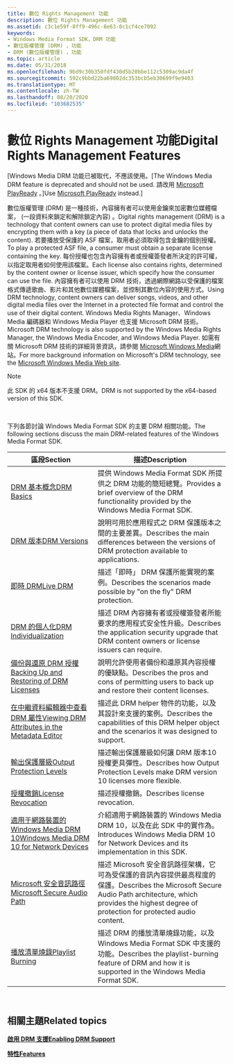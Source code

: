 ```yaml
---
title: 數位 Rights Management 功能
description: 數位 Rights Management 功能
ms.assetid: c3c1e59f-8ff9-496c-8e63-0c1cf4ce7092
keywords:
- Windows Media Format SDK，DRM 功能
- 數位版權管理 (DRM) ，功能
- DRM (數位版權管理) ，功能
ms.topic: article
ms.date: 05/31/2018
ms.openlocfilehash: 9bd9c30b350fdf430d5b20bbe112c5309ac9da4f
ms.sourcegitcommit: 592c9bbd22ba69802dc353bcb5eb30699f9e9403
ms.translationtype: MT
ms.contentlocale: zh-TW
ms.lasthandoff: 08/20/2020
ms.locfileid: "103682535"
---
```

# <a name="digital-rights-management-features"></a><span data-ttu-id="2ca7d-106">數位 Rights Management 功能</span><span class="sxs-lookup"><span data-stu-id="2ca7d-106">Digital Rights Management Features</span></span>

<span data-ttu-id="2ca7d-107">\[Windows Media DRM 功能已被取代，不應該使用。</span><span class="sxs-lookup"><span data-stu-id="2ca7d-107">\[The Windows Media DRM feature is deprecated and should not be used.</span></span> <span data-ttu-id="2ca7d-108">請改用 [Microsoft PlayReady](/windows/uwp/audio-video-camera/playready-client-sdk) 。\]</span><span class="sxs-lookup"><span data-stu-id="2ca7d-108">Use [Microsoft PlayReady](/windows/uwp/audio-video-camera/playready-client-sdk) instead.\]</span></span>

<span data-ttu-id="2ca7d-109">數位版權管理 (DRM) 是一種技術，內容擁有者可以使用金鑰來加密數位媒體檔案， (一段資料來鎖定和解除鎖定內容) 。</span><span class="sxs-lookup"><span data-stu-id="2ca7d-109">Digital rights management (DRM) is a technology that content owners can use to protect digital media files by encrypting them with a key (a piece of data that locks and unlocks the content).</span></span> <span data-ttu-id="2ca7d-110">若要播放受保護的 ASF 檔案，取用者必須取得包含金鑰的個別授權。</span><span class="sxs-lookup"><span data-stu-id="2ca7d-110">To play a protected ASF file, a consumer must obtain a separate license containing the key.</span></span> <span data-ttu-id="2ca7d-111">每份授權也包含內容擁有者或授權簽發者所決定的許可權，以指定取用者如何使用該檔案。</span><span class="sxs-lookup"><span data-stu-id="2ca7d-111">Each license also contains rights, determined by the content owner or license issuer, which specify how the consumer can use the file.</span></span> <span data-ttu-id="2ca7d-112">內容擁有者可以使用 DRM 技術，透過網際網路以受保護的檔案格式傳遞歌曲、影片和其他數位媒體檔案，並控制其數位內容的使用方式。</span><span class="sxs-lookup"><span data-stu-id="2ca7d-112">Using DRM technology, content owners can deliver songs, videos, and other digital media files over the Internet in a protected file format and control the use of their digital content.</span></span> <span data-ttu-id="2ca7d-113">Windows Media Rights Manager、Windows Media 編碼器和 Windows Media Player 也支援 Microsoft DRM 技術。</span><span class="sxs-lookup"><span data-stu-id="2ca7d-113">Microsoft DRM technology is also supported by the Windows Media Rights Manager, the Windows Media Encoder, and Windows Media Player.</span></span> <span data-ttu-id="2ca7d-114">如需有關 Microsoft DRM 技術的詳細背景資訊，請參閱 [Microsoft Windows Media](https://support.microsoft.com/help/17946/windows-media)網站。</span><span class="sxs-lookup"><span data-stu-id="2ca7d-114">For more background information on Microsoft's DRM technology, see the [Microsoft Windows Media Web site](https://support.microsoft.com/help/17946/windows-media).</span></span>

> [!Note]  
> <span data-ttu-id="2ca7d-115">此 SDK 的 x64 版本不支援 DRM。</span><span class="sxs-lookup"><span data-stu-id="2ca7d-115">DRM is not supported by the x64-based version of this SDK.</span></span>

 

<span data-ttu-id="2ca7d-116">下列各節討論 Windows Media Format SDK 的主要 DRM 相關功能。</span><span class="sxs-lookup"><span data-stu-id="2ca7d-116">The following sections discuss the main DRM-related features of the Windows Media Format SDK.</span></span>



| <span data-ttu-id="2ca7d-117">區段</span><span class="sxs-lookup"><span data-stu-id="2ca7d-117">Section</span></span>                                                                                            | <span data-ttu-id="2ca7d-118">描述</span><span class="sxs-lookup"><span data-stu-id="2ca7d-118">Description</span></span>                                                                                                                          |
|----------------------------------------------------------------------------------------------------|--------------------------------------------------------------------------------------------------------------------------------------|
| [<span data-ttu-id="2ca7d-119">DRM 基本概念</span><span class="sxs-lookup"><span data-stu-id="2ca7d-119">DRM Basics</span></span>](drm-basics.md)                                                                       | <span data-ttu-id="2ca7d-120">提供 Windows Media Format SDK 所提供之 DRM 功能的簡短總覽。</span><span class="sxs-lookup"><span data-stu-id="2ca7d-120">Provides a brief overview of the DRM functionality provided by the Windows Media Format SDK.</span></span>                                         |
| [<span data-ttu-id="2ca7d-121">DRM 版本</span><span class="sxs-lookup"><span data-stu-id="2ca7d-121">DRM Versions</span></span>](drm-versions.md)                                                                   | <span data-ttu-id="2ca7d-122">說明可用於應用程式之 DRM 保護版本之間的主要差異。</span><span class="sxs-lookup"><span data-stu-id="2ca7d-122">Describes the main differences between the versions of DRM protection available to applications.</span></span>                                     |
| [<span data-ttu-id="2ca7d-123">即時 DRM</span><span class="sxs-lookup"><span data-stu-id="2ca7d-123">Live DRM</span></span>](live-drm.md)                                                                           | <span data-ttu-id="2ca7d-124">描述「即時」 DRM 保護所能實現的案例。</span><span class="sxs-lookup"><span data-stu-id="2ca7d-124">Describes the scenarios made possible by "on the fly" DRM protection.</span></span>                                                                |
| [<span data-ttu-id="2ca7d-125">DRM 的個人化</span><span class="sxs-lookup"><span data-stu-id="2ca7d-125">DRM Individualization</span></span>](drm-individualization.md)                                                 | <span data-ttu-id="2ca7d-126">描述 DRM 內容擁有者或授權簽發者所能要求的應用程式安全性升級。</span><span class="sxs-lookup"><span data-stu-id="2ca7d-126">Describes the application security upgrade that DRM content owners or license issuers can require.</span></span>                                   |
| [<span data-ttu-id="2ca7d-127">備份與還原 DRM 授權</span><span class="sxs-lookup"><span data-stu-id="2ca7d-127">Backing Up and Restoring of DRM Licenses</span></span>](backing-up-and-restoring-of-drm-licenses.md)           | <span data-ttu-id="2ca7d-128">說明允許使用者備份和還原其內容授權的優缺點。</span><span class="sxs-lookup"><span data-stu-id="2ca7d-128">Describes the pros and cons of permitting users to back up and restore their content licenses.</span></span>                                       |
| [<span data-ttu-id="2ca7d-129">在中繼資料編輯器中查看 DRM 屬性</span><span class="sxs-lookup"><span data-stu-id="2ca7d-129">Viewing DRM Attributes in the Metadata Editor</span></span>](viewing-drm-attributes-in-the-metadata-editor.md) | <span data-ttu-id="2ca7d-130">描述此 DRM helper 物件的功能，以及其設計來支援的案例。</span><span class="sxs-lookup"><span data-stu-id="2ca7d-130">Describes the capabilities of this DRM helper object and the scenarios it was designed to support.</span></span>                                   |
| [<span data-ttu-id="2ca7d-131">輸出保護層級</span><span class="sxs-lookup"><span data-stu-id="2ca7d-131">Output Protection Levels</span></span>](output-protection-levels.md)                                           | <span data-ttu-id="2ca7d-132">描述輸出保護層級如何讓 DRM 版本10授權更具彈性。</span><span class="sxs-lookup"><span data-stu-id="2ca7d-132">Describes how Output Protection Levels make DRM version 10 licenses more flexible.</span></span>                                                   |
| [<span data-ttu-id="2ca7d-133">授權撤銷</span><span class="sxs-lookup"><span data-stu-id="2ca7d-133">License Revocation</span></span>](license-revocation.md)                                                       | <span data-ttu-id="2ca7d-134">描述授權撤銷。</span><span class="sxs-lookup"><span data-stu-id="2ca7d-134">Describes license revocation.</span></span>                                                                                                        |
| [<span data-ttu-id="2ca7d-135">適用于網路裝置的 Windows Media DRM 10</span><span class="sxs-lookup"><span data-stu-id="2ca7d-135">Windows Media DRM 10 for Network Devices</span></span>](windows-media-drm-10-for-network-devices.md)           | <span data-ttu-id="2ca7d-136">介紹適用于網路裝置的 Windows Media DRM 10，以及在此 SDK 中的實作為。</span><span class="sxs-lookup"><span data-stu-id="2ca7d-136">Introduces Windows Media DRM 10 for Network Devices and its implementation in this SDK.</span></span>                                              |
| [<span data-ttu-id="2ca7d-137">Microsoft 安全音訊路徑</span><span class="sxs-lookup"><span data-stu-id="2ca7d-137">Microsoft Secure Audio Path</span></span>](microsoft-secure-audio-path--deprecated.md)                         | <span data-ttu-id="2ca7d-138">描述 Microsoft 安全音訊路徑架構，它可為受保護的音訊內容提供最高程度的保護。</span><span class="sxs-lookup"><span data-stu-id="2ca7d-138">Describes the Microsoft Secure Audio Path architecture, which provides the highest degree of protection for protected audio content.</span></span> |
| [<span data-ttu-id="2ca7d-139">播放清單燒錄</span><span class="sxs-lookup"><span data-stu-id="2ca7d-139">Playlist Burning</span></span>](playlist-burning.md)                                                           | <span data-ttu-id="2ca7d-140">描述 DRM 的播放清單燒錄功能，以及 Windows Media Format SDK 中支援的功能。</span><span class="sxs-lookup"><span data-stu-id="2ca7d-140">Describes the playlist-burning feature of DRM and how it is supported in the Windows Media Format SDK.</span></span>                               |



 

## <a name="related-topics"></a><span data-ttu-id="2ca7d-141">相關主題</span><span class="sxs-lookup"><span data-stu-id="2ca7d-141">Related topics</span></span>

<dl> <dt>

[<span data-ttu-id="2ca7d-142">**啟用 DRM 支援**</span><span class="sxs-lookup"><span data-stu-id="2ca7d-142">**Enabling DRM Support**</span></span>](enabling-drm-support.md)
</dt> <dt>

[<span data-ttu-id="2ca7d-143">**特性**</span><span class="sxs-lookup"><span data-stu-id="2ca7d-143">**Features**</span></span>](features.md)
</dt> </dl>

 

 